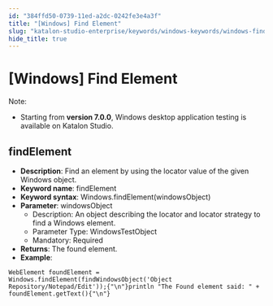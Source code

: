 ```yaml
---
id: "384ffd50-0739-11ed-a2dc-0242fe3e4a3f"
title: "[Windows] Find Element"
slug: "katalon-studio-enterprise/keywords/windows-keywords/windows-find-element"
hide_title: true
---
```


# <a id="id_0" class="anchor_top_offset"/><a id="ariaid-title1" class="anchor_top_offset"/>[Windows] Find Element

                        
<div xmlns="http://www.w3.org/1999/xhtml" className="note note note_note" id="id_0__id"><span className="note__title">Note:</span> 
  <ul className="ul"><li className="li">
      <p className="p">Starting from <strong className="ph b">version 7.0.0</strong>, Windows desktop application testing is available on Katalon Studio.</p>
    </li></ul>
</div>
        

## <a id="id_0__id_1" class="anchor_top_offset"/>findElement

                        
<ul xmlns="http://www.w3.org/1999/xhtml" className="ul"><li className="li"> <strong className="ph b">Description</strong>: Find an element by using the locator value of the given Windows object.</li><li className="li"> <strong className="ph b">Keyword name</strong>: findElement</li><li className="li"> <strong className="ph b">Keyword syntax</strong>: Windows.findElement(windowsObject)</li><li className="li"> <strong className="ph b">Parameter</strong>: windowsObject <ul className="ul"><li className="li">Description: An object describing the locator and locator strategy to find a Windows element.</li><li className="li">Parameter Type: WindowsTestObject</li><li className="li">Mandatory: Required</li></ul>   </li><li className="li"> <strong className="ph b">Returns</strong>: The found element.</li><li className="li"> <strong className="ph b">Example</strong>:</li></ul> 
            
<pre xmlns="http://www.w3.org/1999/xhtml" className="pre codeblock"><code>WebElement foundElement = Windows.findElement(findWindowsObject('Object Repository/Notepad/Edit'));{"\n"}println "The Found element said: " + foundElement.getText(){"\n"}</code></pre> 
        

